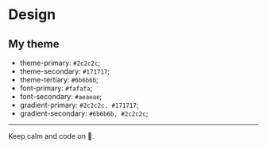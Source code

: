 # Design

## My theme

- theme-primary: `#2c2c2c`;
- theme-secondary: `#171717`;
- theme-tertiary: `#6b6b6b`;
- font-primary: `#fafafa`;
- font-secondary: `#aeaeae`;
- gradient-primary: `#2c2c2c, #171717`;
- gradient-secondary: `#6b6b6b, #2c2c2c`;

---

Keep calm and code on 🤘.
